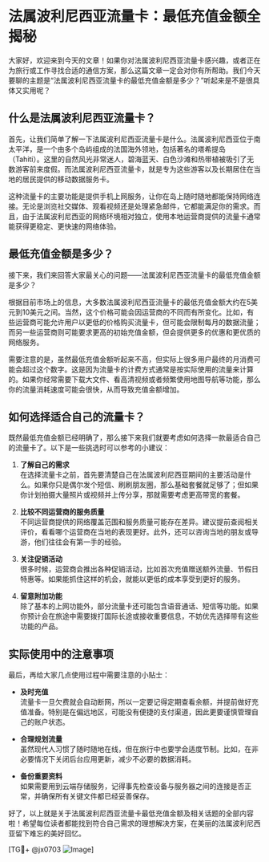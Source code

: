 # 法属波利尼西亚流量卡：最低充值金额全揭秘

大家好，欢迎来到今天的文章！如果你对法属波利尼西亚流量卡感兴趣，或者正在为旅行或工作寻找合适的通信方案，那么这篇文章一定会对你有所帮助。我们今天要聊的主题是“法属波利尼西亚流量卡的最低充值金额是多少？”听起来是不是很具体又实用呢？

## 什么是法属波利尼西亚流量卡？

首先，让我们简单了解一下法属波利尼西亚流量卡是什么。法属波利尼西亚位于南太平洋，是一个由多个岛屿组成的法国海外领地，包括著名的塔希提岛（Tahiti）。这里的自然风光非常迷人，碧海蓝天、白色沙滩和热带植被吸引了无数游客前来度假。而法属波利尼西亚流量卡，就是专为这些游客以及长期居住在当地的居民提供的移动数据服务卡。

这种流量卡的主要功能是提供手机上网服务，让你在岛上随时随地都能保持网络连接。无论是浏览社交媒体、观看视频还是处理紧急邮件，它都能满足你的需求。而且，由于法属波利尼西亚的网络环境相对独立，使用本地运营商提供的流量卡通常能获得更稳定、更快速的网络体验。

## 最低充值金额是多少？

接下来，我们来回答大家最关心的问题——法属波利尼西亚流量卡的最低充值金额是多少？

根据目前市场上的信息，大多数法属波利尼西亚流量卡的最低充值金额大约在5美元到10美元之间。当然，这个价格可能会因运营商的不同而有所变化。比如，有些运营商可能允许用户以更低的价格购买流量卡，但可能会限制每月的数据流量；而另一些运营商则可能要求更高的初始充值金额，但会提供更多的优惠和更优质的网络服务。

需要注意的是，虽然最低充值金额听起来不高，但实际上很多用户最终的月消费可能会超过这个数字。这是因为流量卡的计费方式通常是按实际使用的流量来计算的。如果你经常需要下载大文件、看高清视频或者频繁使用地图导航等功能，那么你的流量消耗速度可能会很快，从而导致充值金额增加。

## 如何选择适合自己的流量卡？

既然最低充值金额已经明确了，那么接下来我们就要考虑如何选择一款最适合自己的流量卡了。以下是一些挑选时可以参考的小建议：

1. **了解自己的需求**  
   在选择流量卡之前，首先要清楚自己在法属波利尼西亚期间的主要活动是什么。如果你只是偶尔发个短信、刷刷朋友圈，那么基础套餐就足够了；但如果你计划拍摄大量照片或视频并上传分享，那就需要考虑更高带宽的套餐。

2. **比较不同运营商的服务质量**  
   不同运营商提供的网络覆盖范围和服务质量可能存在差异。建议提前查阅相关评价，看看哪个运营商在当地的表现更好。此外，还可以咨询当地的朋友或导游，他们往往会有第一手的经验。

3. **关注促销活动**  
   很多时候，运营商会推出各种促销活动，比如首次充值赠送额外流量、节假日特惠等。如果能抓住这样的机会，就能以更低的成本享受到更好的服务。

4. **留意附加功能**  
   除了基本的上网功能外，部分流量卡还可能包含语音通话、短信等功能。如果你预计会在旅途中需要拨打国际长途或接收重要信息，不妨优先选择带有这些功能的产品。

## 实际使用中的注意事项

最后，再给大家几点使用过程中需要注意的小贴士：

- **及时充值**  
  流量卡一旦欠费就会自动断网，所以一定要记得定期查看余额，并提前做好充值准备。特别是在偏远地区，可能没有便捷的支付渠道，因此更要谨慎管理自己的账户状态。

- **合理规划流量**  
  虽然现代人习惯了随时随地在线，但在旅行中也要学会适度节制。比如，在非必要情况下关闭后台应用更新，减少不必要的数据消耗。

- **备份重要资料**  
  如果需要用到云端存储服务，记得事先检查设备与服务器之间的连接是否正常，并确保所有关键文件都已经妥善保存。

好了，以上就是关于法属波利尼西亚流量卡最低充值金额及相关话题的全部内容啦！希望每位读者都能找到符合自己需求的理想解决方案，在美丽的法属波利尼西亚留下难忘的美好回忆。

[TG💪+ @jx0703 ![Image](https://github.com/user-attachments/assets/dbca1d08-cadb-493c-b0ec-ad6f7a83f270)]